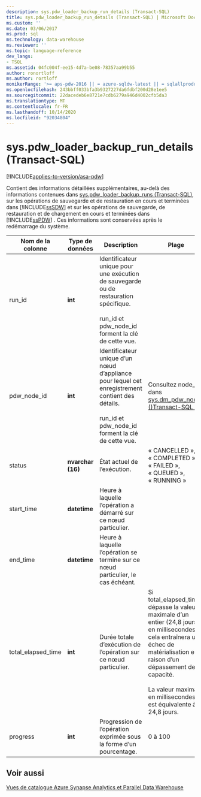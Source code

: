 ```yaml
---
description: sys.pdw_loader_backup_run_details (Transact-SQL)
title: sys.pdw_loader_backup_run_details (Transact-SQL) | Microsoft Docs
ms.custom: ''
ms.date: 03/06/2017
ms.prod: sql
ms.technology: data-warehouse
ms.reviewer: ''
ms.topic: language-reference
dev_langs:
- TSQL
ms.assetid: 04fc004f-ee15-4d7a-be08-78357aa99b55
author: ronortloff
ms.author: rortloff
monikerRange: '>= aps-pdw-2016 || = azure-sqldw-latest || = sqlallproducts-allversions'
ms.openlocfilehash: 243bbff033bfa3b9327227da6fdbf200d28e1ee5
ms.sourcegitcommit: 22dacedeb6e8721e7cdb6279a946d4002cfb5da3
ms.translationtype: MT
ms.contentlocale: fr-FR
ms.lasthandoff: 10/14/2020
ms.locfileid: "92034804"
---
```

# <a name="syspdw_loader_backup_run_details-transact-sql"></a>sys.pdw_loader_backup_run_details (Transact-SQL)
[!INCLUDE[applies-to-version/asa-pdw](../../includes/applies-to-version/asa-pdw.md)]

  Contient des informations détaillées supplémentaires, au-delà des informations contenues dans [sys.pdw_loader_backup_runs &#40;Transact-SQL&#41;](../../relational-databases/system-catalog-views/sys-pdw-loader-backup-runs-transact-sql.md), sur les opérations de sauvegarde et de restauration en cours et terminées dans [!INCLUDE[ssSDW](../../includes/sssdw-md.md)] et sur les opérations de sauvegarde, de restauration et de chargement en cours et terminées dans [!INCLUDE[ssPDW](../../includes/sspdw-md.md)] . Ces informations sont conservées après le redémarrage du système.  
  
|Nom de la colonne|Type de données|Description|Plage|  
|-----------------|---------------|-----------------|-----------|  
|run_id|**int**|Identificateur unique pour une exécution de sauvegarde ou de restauration spécifique.<br /><br /> run_id et pdw_node_id forment la clé de cette vue.||  
|pdw_node_id|**int**|Identificateur unique d’un nœud d’appliance pour lequel cet enregistrement contient des détails.<br /><br /> run_id et pdw_node_id forment la clé de cette vue.|Consultez node_id dans [sys.dm_pdw_nodes &#40;&#41;Transact-SQL ](../../relational-databases/system-dynamic-management-views/sys-dm-pdw-nodes-transact-sql.md).|  
|status|**nvarchar (16)**|État actuel de l’exécution.|« CANCELLED », « COMPLETED », « FAILED », « QUEUED », « RUNNING »|  
|start_time|**datetime**|Heure à laquelle l’opération a démarré sur ce nœud particulier.||  
|end_time|**datetime**|Heure à laquelle l’opération se termine sur ce nœud particulier, le cas échéant.||  
|total_elapsed_time|**int**|Durée totale d’exécution de l’opération sur ce nœud particulier.|Si total_elapsed_time dépasse la valeur maximale d’un entier (24,8 jours en millisecondes), cela entraînera un échec de matérialisation en raison d’un dépassement de capacité.<br /><br /> La valeur maximale en millisecondes est équivalente à 24,8 jours.|  
|progress|**int**|Progression de l’opération exprimée sous la forme d’un pourcentage.|0 à 100|  
  
## <a name="see-also"></a>Voir aussi  
 [Vues de catalogue Azure Synapse Analytics et Parallel Data Warehouse](../../relational-databases/system-catalog-views/sql-data-warehouse-and-parallel-data-warehouse-catalog-views.md)  
  
  
